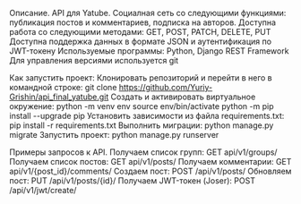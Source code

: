 Описание.
API для Yatube. Социалная сеть со следующими функциями: публикация постов и комментариев, подписка на авторов.
Доступна работа со следующими методами: GET, POST, PATCH, DELETE, PUT
Доступна поддержка данных в формате JSON и аутентификация по JWT-токену
Используемые программы: Python, Django REST Framework
Для управления версиями используется git


Как запустить проект:
Клонировать репозиторий и перейти в него в командной строке:
git clone https://github.com/Yuriy-Grishin/api_final_yatube.git
Cоздать и активировать виртуальное окружение:
python -m venv env
source env/bin/activate
python -m pip install --upgrade pip
Установить зависимости из файла requirements.txt:
pip install -r requirements.txt
Выполнить миграции:
python manage.py migrate
Запустить проект:
python manage.py runserver


Примеры запросов к API.
Получаем список групп: GET api/v1/groups/
Получаем список постов: GET api/v1/posts/
Получаем комментарии: GET api/v1/{post_id}/comments/
Создаем пост: POST /api/v1/posts/
Обновляем пост: PUT /api/v1/posts/{id}/
Получаем JWT-токен (Joser): POST /api/v1/jwt/create/
